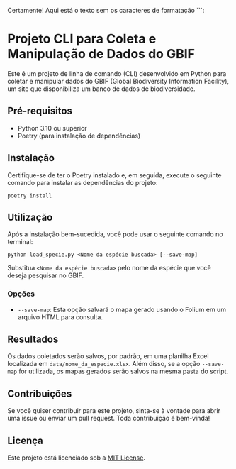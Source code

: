 Certamente! Aqui está o texto sem os caracteres de formatação ```:

# Projeto CLI para Coleta e Manipulação de Dados do GBIF

Este é um projeto de linha de comando (CLI) desenvolvido em Python para coletar e manipular dados do GBIF (Global Biodiversity Information Facility), um site que disponibiliza um banco de dados de biodiversidade.

## Pré-requisitos

- Python 3.10 ou superior
- Poetry (para instalação de dependências)

## Instalação

Certifique-se de ter o Poetry instalado e, em seguida, execute o seguinte comando para instalar as dependências do projeto:

```
poetry install
```

## Utilização

Após a instalação bem-sucedida, você pode usar o seguinte comando no terminal:

```
python load_specie.py <Nome da espécie buscada> [--save-map]
```

Substitua `<Nome da espécie buscada>` pelo nome da espécie que você deseja pesquisar no GBIF.

### Opções

- `--save-map`: Esta opção salvará o mapa gerado usando o Folium em um arquivo HTML para consulta.

## Resultados

Os dados coletados serão salvos, por padrão, em uma planilha Excel localizada em `data/nome_da_especie.xlsx`. Além disso, se a opção `--save-map` for utilizada, os mapas gerados serão salvos na mesma pasta do script.

## Contribuições

Se você quiser contribuir para este projeto, sinta-se à vontade para abrir uma issue ou enviar um pull request. Toda contribuição é bem-vinda!

## Licença

Este projeto está licenciado sob a [MIT License](LICENSE).
